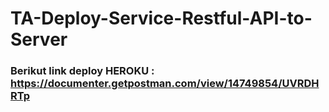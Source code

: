# TA-Deploy-Service-Restful-API-to-Server

### Berikut link deploy HEROKU : https://documenter.getpostman.com/view/14749854/UVRDHRTp

